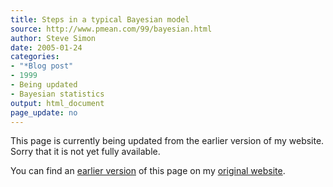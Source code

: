 ```yaml
---
title: Steps in a typical Bayesian model
source: http://www.pmean.com/99/bayesian.html
author: Steve Simon
date: 2005-01-24
categories:
- "*Blog post"
- 1999
- Being updated
- Bayesian statistics
output: html_document
page_update: no
---
```


This page is currently being updated from the earlier version of my website. Sorry that it is not yet fully available.

<!---More--->

You can find an [earlier version][sim1] of this page on my [original website][sim2].

[sim1]: http://www.pmean.com/99/bayesian.html
[sim2]: http://www.pmean.com/original_site.html
